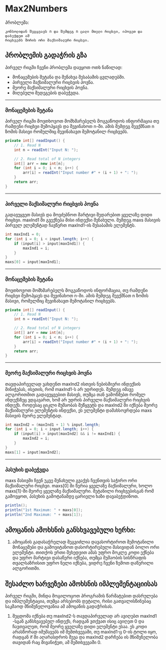 # Max2Numbers

პრობლემა:
```
კონსოლიდან შეგყვავს n და შემდეგ n ცალი მთელი რიცხვი, იპოვეთ და დაბეჭდეთ ამ
რიცხვებს შორის ორი მაქსიმალური რიცხვი.
```



## პრობლემის გადაჭრის გზა
პირველ რიგში ჩვენი პრობლემა დავყოთ ოთხ ნაწილად:
* მონაცემების შეტანა და შენახვა შესაბამის ცვლადებში.
* პირველი მაქსიმალური რიცხვის პოვნა.
* მეორე მაქსიმალური რიცხვის პოვნა.
* მიღებული შედეგების დაბეჭვდა.

---

### მონაცემების შეტანა

პირველ რიგში მოვთხოვოთ მომხმარებელს მოგვაწოდოს ინფორმაცია თუ რამდენი რიცხვი შემოჰყავს და შევინახოთ n-ში.
ამის შემდეგ შევქმნათ n ზომის მასივი რომელშიც შევინახავთ შემოტანილ რიცხვებს.
```java
private int[] readInput() {
	// 1. Read N
	int n = readInt("Input N: ");

	// 2. Read total of N integers
	int[] arr = new int[n];
	for (int i = 0; i < n; i++) {
		arr[i] = readInt("Input number #" + (i + 1) + ": ");
	}
	return arr;
}
```

---

### პირველი მაქსიმალური რიცხვის პოვნა
გადავუყვეთ მასივს და მოვძებნოთ მარტივი შედარებით ყველაზე დიდი რიცხვი. maxInd1 ში გვექნება მისი ინდექსი შენახული.
შემდეგ maxs მასივის პირველ ელემენტად ჩავწერთ maxInd1-ის შესაბამის ელემენტს.
```java
int maxInd1 = 0;
for (int i = 0; i < input.length; i++) {
	if (input[i] > input[maxInd1]) {
		maxInd1 = i;
	}
}
maxs[0] = input[maxInd1];
```

---

### მონაცემების შეტანა

მოვთხოვოთ მომხმარებელს მოგვაწოდოს ინფორმაცია, თუ რამდენი რიცხვი შემოჰყავს და შევინახოთ n-ში.
ამის შემდეგ შევქმნათ n ზომის მასივი, რომელშიც შევინახავთ შემოტანილ რიცხვებს.
```java
private int[] readInput() {
	// 1. Read N
	int n = readInt("Input N: ");

	// 2. Read total of N integers
	int[] arr = new int[n];
	for (int i = 0; i < n; i++) {
		arr[i] = readInt("Input number #" + (i + 1) + ": ");
	}
	return arr;
}
```

---

### მეორე მაქსიმალური რიცხვის პოვნა
თავდაპირველად ვახდენთ maxInd2 ისთვის ნებისმიერი ინდექსის მინიჭებას, ისეთის, რომ maxInd1-ს არ უდრიდეს.
შემდეგ იმავე ალგორითმით გადავუყვებით მასივს, თუმცა თან ვამოწმებთ რომელ ინდექსზეც ვდგავართ, ხომ არ უდრის პირველი მაქსიმალური რიცხვის ინდექს.
როდესაც ციკლი მუშაობას შეწყვეტს და maxInd2 ში იქნება მეორე მაქსიმალური ელემენტის ინდექსი, ეს ელემენტი დამახსოვრდება maxs მასივის მეორე ელემენტად.
```java
int maxInd2 = (maxInd1 + 1) % input.length;
for (int i = 0; i < input.length; i++) {
	if (input[i] > input[maxInd2] && i != maxInd1) {
		maxInd2 = i;
	}
}
maxs[1] = input[maxInd2];
```

---

### პასუხის დაბეჭვდა
maxs მასივში ჩვენ უკვე შენახული გვაქვს ჩვენთვის საჭირო ორი მაქსიმალური რიცხვი.
maxs[0] ში წერია ყველაზე მაქსიმალური, ხოლო maxs[1]-ში მეორე ყველაზე მაქსიმალური.
შეტანილი რიცხვებისგან რომ გამოვყოთ, პასუხის გამოტანამდე ცარიელი ხაზი დავაბეჭდინოთ.
```java
println();
println("1st Maximum: " + maxs[0]);
println("2nd Maximum: " + maxs[1]);
```

## ამოცანის ამოხსნის განსხვავებული ხერხი:
1. ამოცანის გადასაჭრელად შეგვიძლია დავასორტიროთ შემოტანილი მონაცემები და გამოვიტანოთ დასორტირებული მასივიდან ბოლო ორი ელემენტი.
თითქოს ერთი შეხედვით ამას უფრო მოკლე კოდი ექნება და უფრო მარტივი დასაწერი იქნება, თუმცა მუშაობის სისწრაფის თვალსაზრისით უფრო ნელი იქნება, ვიდრე ჩვენი ზემოთ დაწერილი ალგორითმი.

## შესაძლო ხარვეზები ამოხსნის იმპლემენტაციისას
პირველ რიგში, მინდა მოგილოცოთ პროგრამის წარმატებით დასრულება და იმპლემენტაცია, თუმცა არსებობს დეტალი, რისი გათვალისწინებაც საკმაოდ მნიშვნელოვანია ამ ამოცანის გადაჭრისას.

1. შეცდომა იქნება თუ maxInd2-ს თავდაპირველად არ ავიღებთ maxInd1 -სგან განსხვავებულ ინდექს, რადგან ვთქვათ ისიც ავიღეთ 0 და ჩავთვალეთ, რომ მეორე ყველაზე დიდი ელემენტი ესაა. ეს კოდი არასწორად იმუშავებს იმ შემთხვევაში, თუ maxInd1-ც 0-ის ტოლი იყო, რადგან if ში აღარასდროს შევა და maxInd2 დარჩება ის მნიშვნელობა თავიდან რაც მივანიჭეთ, ამ შემთხვევაში 0.
